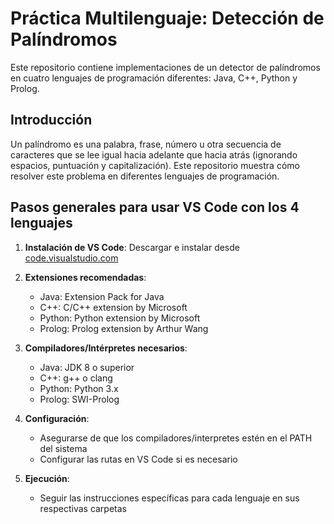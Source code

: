 # Práctica Multilenguaje: Detección de Palíndromos

Este repositorio contiene implementaciones de un detector de palíndromos en cuatro lenguajes de programación diferentes: Java, C++, Python y Prolog.

## Introducción

Un palíndromo es una palabra, frase, número u otra secuencia de caracteres que se lee igual hacia adelante que hacia atrás (ignorando espacios, puntuación y capitalización). Este repositorio muestra cómo resolver este problema en diferentes lenguajes de programación.

## Pasos generales para usar VS Code con los 4 lenguajes

1. **Instalación de VS Code**: Descargar e instalar desde [code.visualstudio.com](https://code.visualstudio.com/)

2. **Extensiones recomendadas**:
   - Java: Extension Pack for Java
   - C++: C/C++ extension by Microsoft
   - Python: Python extension by Microsoft
   - Prolog: Prolog extension by Arthur Wang

3. **Compiladores/Intérpretes necesarios**:
   - Java: JDK 8 o superior
   - C++: g++ o clang
   - Python: Python 3.x
   - Prolog: SWI-Prolog

4. **Configuración**:
   - Asegurarse de que los compiladores/interpretes estén en el PATH del sistema
   - Configurar las rutas en VS Code si es necesario

5. **Ejecución**:
   - Seguir las instrucciones específicas para cada lenguaje en sus respectivas carpetas
